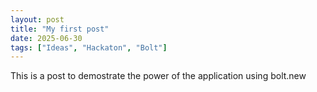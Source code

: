 ```yaml
---
layout: post
title: "My first post"
date: 2025-06-30
tags: ["Ideas", "Hackaton", "Bolt"]
---
```

This is a post to demostrate the power of the application using bolt.new
